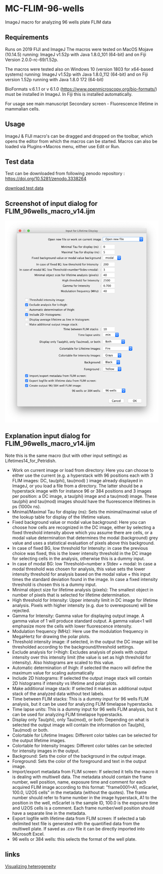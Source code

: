 # MC-FLIM-96-wells
ImageJ macro for analyzing 96 wells plate FLIM data

## Requirements
Runs on 2019 FIJI and ImageJ 
The macros were tested on MacOS Mojave (10.14.5) running:
ImageJ v1.52p with Java 1.8.0_101 (64-bit) and on Fiji Version 2.0.0-rc-69/1.52p.

The macros were tested also on Windows 10 (version 1803 for x64-based systems) running:
ImageJ v1.52p with Java 1.8.0_112 (64-bit) and on Fiji version 1.52p running with Java 1.8.0 172 (64-bit)

BioFormats v.6.1.1 or v 6.1.0 (https://www.openmicroscopy.org/bio-formats/) must be installed in ImageJ. In Fiji this is installed automatically.

For usage see main manuscript Secondary screen - Fluorescence lifetime in mammalian cells.

## Usage
ImageJ & FIJI macro's can be dragged and dropped on the toolbar, which opens the editor from which the macros can be started.
Macros can also be loaded via Plugins->Macros menu, either use Edit or Run.

## Test data
Test can be downloaded from following zenodo repository : https://doi.org/10.5281/zenodo.3338264

[download test data](https://zenodo.org/record/3338264/files/Testdata_SupSoftw_4_FLIM_96wells.zip?download=1)

## Screenshot of input dialog for FLIM_96wells_macro_v14.ijm
<img src="https://github.com/molcyto/MC-FLIM-96-wells/blob/master/Screenshot%20FLIM_96wells_macro_v14.png" width="600">

## Explanation input dialog for FLIM_96wells_macro_v14.ijm
Note this is the same macro (but with other input settings) as Lifetimes14_for_Petridish.
- Work on current image or load from directory: Here you can choose to either use the current (e.g. a hyperstack with 96 positions each with 3 FLIM images: DC, tau(phi), tau(mod) ) image already displayed in ImageJ, or you load a file from a directory. The latter should be a hyperstack image with for instance 96 or 384 positions and 3 images per position: a DC image, a tau(phi) image and a tau(mod) image. These tau(phi) and tau(mod) images should have the fluorescence lifetimes in ps (1000x ns).
- Minimal/Maximal Tau for display (ns): Sets the minimal/maximal value of the lookup table for display of the lifetime values.
- Fixed background value or modal value background: Here you can choose how cells are recognized in the DC image, either by selecting a fixed threshold intensity above which you assume there are cells, or a modal value determination that determines the modal (background) grey value and uses a statistical evaluation of pixels above this background.
- In case of fixed BG, low threshold for Intensity: in case the previous choice was fixed, this is the lower intensity threshold in the DC image for selecting cells in the analysis, otherwise this is a dummy input.
- In case of modal BG: low Threshold=number x Stdev + modal: In case a modal threshold was chosen for analysis, this value sets the lower intensity threshold for analysis based on the modal value + this input times the standard deviation found in the image. In case a fixed intensity threshold is chosen this is a dummy input.
- Minimal object size for lifetime analysis (pixels): The smallest object in number of pixels that is selected for lifetime determination.
- High threshold for Intensity: Upper intensity limit in DC image for lifetime analysis. Pixels with higher intensity (e.g. due to overexposure) will be rejected.
- Gamma for Intensity: Gamma value for displaying output image. A gamma value of 1 will produce standard output. A gamma value<1 will emphasize more the cells with lower fluorescence intensity.
- Modulation frequency (MHz): Here use the modulation frequency in MegaHertz for drawing the polar plots.
- Threshold intensity image: if selected, in the output the DC image will be thresholded according to the background/threshold settings.
- Exclude analysis for I>Ihigh: Excludes analysis of pixels with output intensity over this intensity limit (the value is set as high threshold for intensity). Also histograms are scaled to this value.
- Automatic determination of Ihigh: if selected the macro will define the maximum value for scaling automatically
- Include 2D histograms: If selected the output image stack will contain 2D histograms if intensity vs lifetime and polar plots.
- Make additional image stack: If selected it makes an additional output stack of the analyzed data without text labels.
- Time between FLIM stacks: This is a dummy input for 96 wells FLIM analysis, but it can be used for analyzing FLIM timelapse hyperstacks.
- Time lapse units: This is a dummy input for 96 wells FLIM analysis, but it can be used for analyzing FLIM timelapse hyperstacks.
- Display only Tau(phi), only Tau(mod), or both: Depending on what is selected the output image will contain the information on Tau(phi), Tau(mod) or both.
- Colortable for Lifetime Images: Different color tables can be selected for the output lifetime images. 
- Colortable for Intensity Images: Different color tables can be selected for intensity images in the output. 
- Background: Sets the color of the background in the output image.
- Foreground: Sets the color of the foreground and text in the output image. 
- Import/export metadata from FLIM screen: If selected it tells the macro it is dealing with multiwell data. The metadata should contain the frame number, well position, name, exposure time and comment for each acquired FLIM image according to this format: "frame0001=A1, mScarlet, 100.0, U2OS cells" in the metadata (without the quotes). The frame number should refer to frame number in the image hyperstack, A1 to the position in the well, mScarlet is the sample ID, 100.0 is the exposure time and U2OS cells is a comment. Each frame number/well position should have a separate line in the metadata.
- Export logfile with lifetime data from FLIM screen: If selected a tab delimited text file is generated with the quantified data from the multiwell plate. If saved as .csv file it can be directly imported into Microsoft Excel.
- 96 wells or 384 wells: this selects the format of the well plate.


## links
[Visualizing heterogeneity](http://thenode.biologists.com/visualizing-heterogeneity-of-imaging-data/research/)
